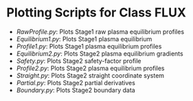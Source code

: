# Plotting Scripts for Class FLUX

- *RawProfile.py*:               Plots Stage1 raw plasma equilibrium profiles
- *Equilibrium1.py*:		 Plots Stage1 plasma equilibrium
- *Profile1.py*:                 Plots Stage1 plasma equilibrium profiles
- *Equilibrium2.py*:             Plots Stage2 plasma equilibrium gradients
- *Safety.py*:                   Plots Stage2 safety-factor profile
- *Profile2.py*:                 Plots Stage2 plasma equilibrium profiles
- *Straight.py*:                 Plots Stage2 straight coordinate system
- *Partial.py*:                  Plots Stage2 partial derivatives
- *Boundary.py*:                 Plots Stage2 boundary data
